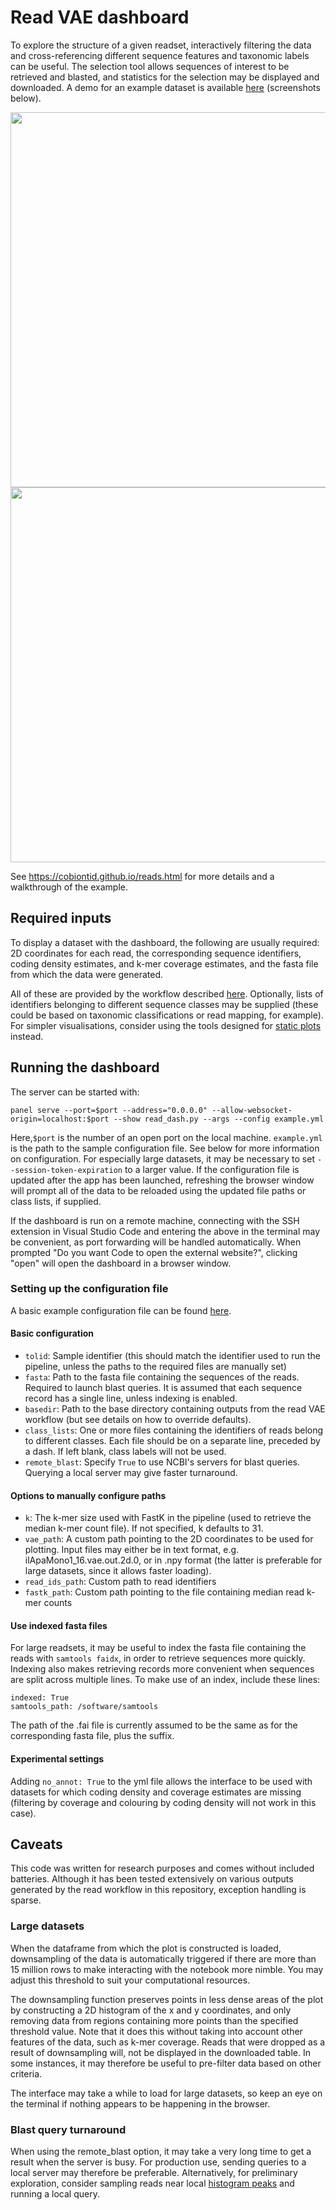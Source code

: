 # Read VAE dashboard

To explore the structure of a given readset, interactively filtering the data and cross-referencing different sequence features and taxonomic labels can be useful. The selection tool allows sequences of interest to be retrieved and blasted, and statistics for the selection may be displayed and downloaded. A demo for an example dataset is available [here](https://huggingface.co/spaces/cc7740/read_VAE) (screenshots below).

<img src="https://github.com/CobiontID/read_VAE/assets/10507101/42d5a687-4af4-4900-9843-e1b597856c17" width=600><br>
<img src="https://github.com/CobiontID/read_VAE/assets/10507101/1d3005f0-3654-438c-b9cf-5e00155e8b60f" width=600>


See https://cobiontid.github.io/reads.html for more details and a walkthrough of the example.

## Required inputs
To display a dataset with the dashboard, the following are usually required: 2D coordinates for each read, the corresponding sequence identifiers, coding density estimates, and k-mer coverage estimates, and the fasta file from which the data were generated.

All of these are provided by the workflow described [here](https://github.com/CobiontID/read_VAE/tree/main/read_tools). Optionally, lists of identifiers belonging to different sequence classes may be supplied (these could be based on taxonomic classifications or read mapping, for example). For simpler visualisations, consider using the tools designed for [static plots](https://github.com/CobiontID/read_VAE/tree/main/read_tools/plotting_tools) instead.

## Running the dashboard 
The server can be started with:

```panel serve --port=$port --address="0.0.0.0" --allow-websocket-origin=localhost:$port --show read_dash.py --args --config example.yml```

Here,`$port` is the number of an open port on the local machine. `example.yml` is the path to the sample configuration file. See below for more information on configuration. For especially large datasets, it may be necessary to set `--session-token-expiration` to a larger value. If the configuration file is updated after the app has been launched, refreshing the browser window will prompt all of the data to be reloaded using the updated file paths or class lists, if supplied.

If the dashboard is run on a remote machine, connecting with the SSH extension in Visual Studio Code and entering the above in the terminal may be convenient, as port forwarding will be handled automatically. When prompted "Do you want Code to open the external website?", clicking "open" will open the dashboard in a browser window.

### Setting up the configuration file
A basic example configuration file can be found [here](https://github.com/CobiontID/read_VAE/blob/main/read_tools/dashboard/example.yml).

#### Basic configuration
- `tolid`: Sample identifier (this should match the identifier used to run the pipeline, unless the paths to the required files are manually set)
- `fasta`: Path to the fasta file containing the sequences of the reads. Required to launch blast queries. It is assumed that each sequence record has a single line, unless indexing is enabled.
- `basedir`: Path to the base directory containing outputs from the read VAE workflow (but see details on how to override defaults).
- `class_lists`: One or more files containing the identifiers of reads belong to different classes. Each file should be on a separate line, preceded by a dash. If left blank, class labels will not be used.
- `remote_blast`: Specify `True` to use NCBI's servers for blast queries. Querying a local server may give faster turnaround.

#### Options to manually configure paths
- `k`: The k-mer size used with FastK in the pipeline (used to retrieve the median k-mer count file). If not specified, k defaults to 31.
- `vae_path`: A custom path pointing to the 2D coordinates to be used for plotting. Input files may either be in text format, e.g. ilApaMono1_16.vae.out.2d.0, or in .npy format (the latter is preferable for large datasets, since it allows faster loading).
- `read_ids_path`: Custom path to read identifiers
- `fastk_path`: Custom path pointing to the file containing median read k-mer counts
  
#### Use indexed fasta files
For large readsets, it may be useful to index the fasta file containing the reads with `samtools faidx`, in order to retrieve sequences more quickly. Indexing also makes retrieving records more convenient when sequences are split across multiple lines. To make use of an index, include these lines:
```
indexed: True
samtools_path: /software/samtools
```
The path of the .fai file is currently assumed to be the same as for the corresponding fasta file, plus the suffix.

#### Experimental settings
Adding ```no_annot: True``` to the yml file allows the interface to be used with datasets for which coding density and coverage estimates are missing (filtering by coverage and colouring by coding density will not work in this case).

## Caveats
This code was written for research purposes and comes without included batteries. Although it has been tested extensively on various outputs generated by the read workflow in this repository, exception handling is sparse.

### Large datasets
When the dataframe from which the plot is constructed is loaded, downsampling of the data is automatically triggered if there are more than 15 million rows to make interacting with the notebook more nimble. You may adjust this threshold to suit your computational resources.

The downsampling function preserves points in less dense areas of the plot by constructing a 2D histogram of the x and y coordinates, and only removing data from regions containing more points than the specified threshold value. Note that it does this without taking into account other features of the data, such as k-mer coverage. Reads that were dropped as a result of downsampling will, not be displayed in the downloaded table. In some instances, it may therefore be useful to pre-filter data based on other criteria.

The interface may take a while to load for large datasets, so keep an eye on the terminal if nothing appears to be happening in the browser.

### Blast query turnaround
When using the remote_blast option, it may take a very long time to get a result when the server is busy. For production use, sending queries to a local server may therefore be preferable. Alternatively, for preliminary exploration, consider sampling reads near local [histogram peaks](https://github.com/CobiontID/read_VAE/tree/main/read_tools/plotting_tools) and running a local query.

